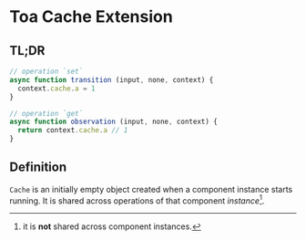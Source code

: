 # Toa Cache Extension

## TL;DR

```javascript
// operation `set`
async function transition (input, none, context) {
  context.cache.a = 1
}

// operation `get`
async function observation (input, none, context) {
  return context.cache.a // 1
}
```

## Definition

`Cache` is an initially empty object created when a component instance starts running. It is shared
across operations of that component *instance*[^1].

[^1]: it is **not** shared across component instances.

